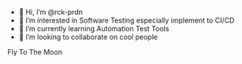 - 👋 Hi, I’m @rck-prdn
- 👀 I’m interested in Software Testing especially implement to CI/CD
- 🌱 I’m currently learning Automation Test Tools
- 💞️ I’m looking to collaborate on cool people

Fly To The Moon

<!---
rck-prdn/rck-prdn is a ✨ special ✨ repository because its `README.md` (this file) appears on your GitHub profile.
You can click the Preview link to take a look at your changes.
--->

